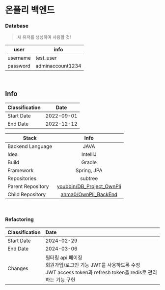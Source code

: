 # 온플리 백엔드

### Database

> 새 유저를 생성하여 사용할 것!

| user     | info             |
|----------|------------------|
| username | test_user        |
| password | adminaccount1234 |

<br>

## Info

| Classification |    Date    |
|----------------|:----------:|
| Start Date     | 2022-09-01 |
| End Date       | 2022-12-12 |

| Stack             |                                   Info                                    |
|-------------------|:-------------------------------------------------------------------------:|
| Backend Language  |                                   JAVA                                    |
| Idea              |                                 IntelliJ                                  |
| Build             |                                  Gradle                                   |
| Framework         |                                Spring, JPA                                |
| Repositories      |                                  subtree                                  |
| Parent Repository | [youbbin/DB_Project_OwnPli](https://github.com/youbbin/DB_Project_OwnPli) | <!--포함하는-->
| Child Repository  |      [ahma0/OwnPli_BackEnd](https://github.com/ahma0/OwnPli_BackEnd)      |  <!--포함되는-->

<br>

### Refactoring

| Classification | Date                                                                                           |
|----------------|:-----------------------------------------------------------------------------------------------|
| Start Date     | 2024-02-29                                                                                     |
| End Date       | 2024-03-06                                                                                     |
| Changes        | 필터링 api 페이징<br>회원가입/로그인 기능 JWT를 사용하도록 수정<br>JWT access token과 refresh token을 redis로 관리하는 기능 구현 |
